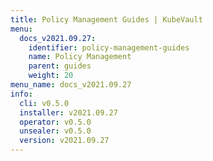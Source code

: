 ```yaml
---
title: Policy Management Guides | KubeVault
menu:
  docs_v2021.09.27:
    identifier: policy-management-guides
    name: Policy Management
    parent: guides
    weight: 20
menu_name: docs_v2021.09.27
info:
  cli: v0.5.0
  installer: v2021.09.27
  operator: v0.5.0
  unsealer: v0.5.0
  version: v2021.09.27
---
```


